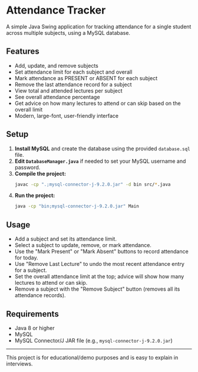 # Attendance Tracker

A simple Java Swing application for tracking attendance for a single student across multiple subjects, using a MySQL database.

## Features
- Add, update, and remove subjects
- Set attendance limit for each subject and overall
- Mark attendance as PRESENT or ABSENT for each subject
- Remove the last attendance record for a subject
- View total and attended lectures per subject
- See overall attendance percentage
- Get advice on how many lectures to attend or can skip based on the overall limit
- Modern, large-font, user-friendly interface

## Setup
1. **Install MySQL** and create the database using the provided `database.sql` file.
2. **Edit `DatabaseManager.java`** if needed to set your MySQL username and password.
3. **Compile the project:**
   ```sh
   javac -cp ".;mysql-connector-j-9.2.0.jar" -d bin src/*.java
   ```
4. **Run the project:**
   ```sh
   java -cp "bin;mysql-connector-j-9.2.0.jar" Main
   ```

## Usage
- Add a subject and set its attendance limit.
- Select a subject to update, remove, or mark attendance.
- Use the "Mark Present" or "Mark Absent" buttons to record attendance for today.
- Use "Remove Last Lecture" to undo the most recent attendance entry for a subject.
- Set the overall attendance limit at the top; advice will show how many lectures to attend or can skip.
- Remove a subject with the "Remove Subject" button (removes all its attendance records).

## Requirements
- Java 8 or higher
- MySQL
- MySQL Connector/J JAR file (e.g., `mysql-connector-j-9.2.0.jar`)

---
This project is for educational/demo purposes and is easy to explain in interviews. 